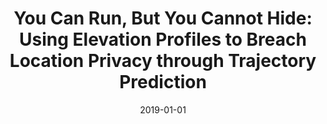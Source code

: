 ---
title: "You Can Run, But You Cannot Hide: Using Elevation Profiles to Breach Location Privacy through Trajectory Prediction"
collection: publications
permalink: /publication/2019-01-01-You-Can-Run-But-You-Cannot-Hide-Using-Elevation-Profiles-to-Breach-Location-Privacy-through-Trajectory-Prediction
date: 2019-01-01
venue: 'CoRR'
paperurl: 'http://arxiv.org/abs/1910.09041'
citation: ' {\&quot;{U}}lk{\&quot;{u}} Meteriz,  Necip Yildiran,  Aziz Mohaisen, &quot;You Can Run, But You Cannot Hide: Using Elevation Profiles to Breach Location Privacy through Trajectory Prediction.&quot; CoRR, 2019.'
---
